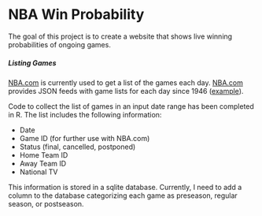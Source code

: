 # NBA Win Probability

The goal of this project is to create a website that shows live winning probabilities of ongoing games.

##### Listing Games

[NBA.com](http://www.nba.com/) is currently used to get a list of the games each day. [NBA.com](http://www.nba.com/) provides JSON feeds with game lists for each day since 1946 ([example](http://stats.nba.com/stats/scoreboard/?LeagueID=00&gameDate=12%2F02%2F2013&DayOffset=0)).

Code to collect the list of games in an input date range has been completed in R. The list includes the following information:
* Date
* Game ID (for further use with NBA.com)
* Status (final, cancelled, postponed)
* Home Team ID
* Away Team ID
* National TV

This information is stored in a sqlite database. Currently, I need to add a column to the database categorizing each game as preseason, regular season, or postseason.